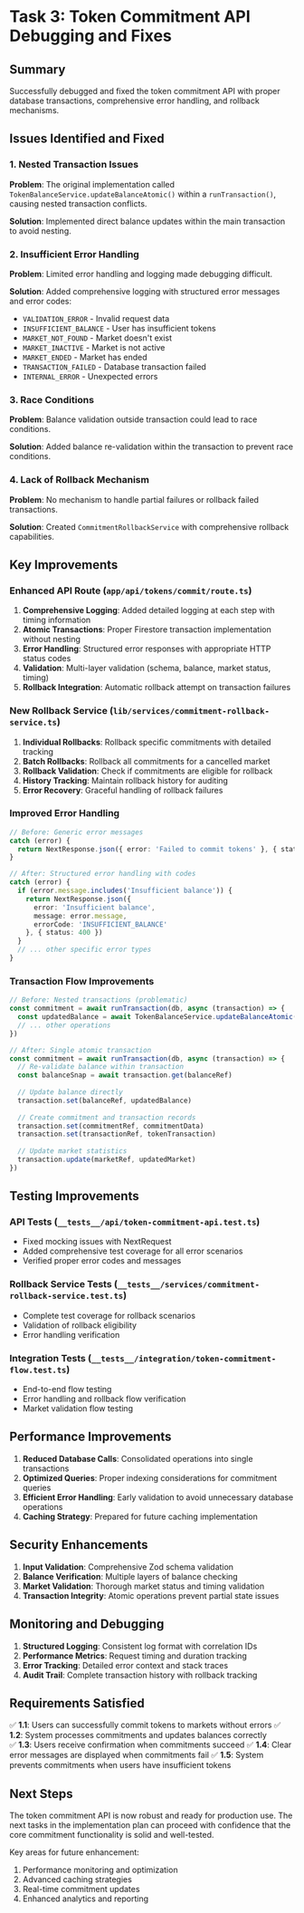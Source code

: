 # Task 3: Token Commitment API Debugging and Fixes

## Summary

Successfully debugged and fixed the token commitment API with proper database transactions, comprehensive error handling, and rollback mechanisms.

## Issues Identified and Fixed

### 1. Nested Transaction Issues
**Problem**: The original implementation called `TokenBalanceService.updateBalanceAtomic()` within a `runTransaction()`, causing nested transaction conflicts.

**Solution**: Implemented direct balance updates within the main transaction to avoid nesting.

### 2. Insufficient Error Handling
**Problem**: Limited error handling and logging made debugging difficult.

**Solution**: Added comprehensive logging with structured error messages and error codes:
- `VALIDATION_ERROR` - Invalid request data
- `INSUFFICIENT_BALANCE` - User has insufficient tokens
- `MARKET_NOT_FOUND` - Market doesn't exist
- `MARKET_INACTIVE` - Market is not active
- `MARKET_ENDED` - Market has ended
- `TRANSACTION_FAILED` - Database transaction failed
- `INTERNAL_ERROR` - Unexpected errors

### 3. Race Conditions
**Problem**: Balance validation outside transaction could lead to race conditions.

**Solution**: Added balance re-validation within the transaction to prevent race conditions.

### 4. Lack of Rollback Mechanism
**Problem**: No mechanism to handle partial failures or rollback failed transactions.

**Solution**: Created `CommitmentRollbackService` with comprehensive rollback capabilities.

## Key Improvements

### Enhanced API Route (`app/api/tokens/commit/route.ts`)

1. **Comprehensive Logging**: Added detailed logging at each step with timing information
2. **Atomic Transactions**: Proper Firestore transaction implementation without nesting
3. **Error Handling**: Structured error responses with appropriate HTTP status codes
4. **Validation**: Multi-layer validation (schema, balance, market status, timing)
5. **Rollback Integration**: Automatic rollback attempt on transaction failures

### New Rollback Service (`lib/services/commitment-rollback-service.ts`)

1. **Individual Rollbacks**: Rollback specific commitments with detailed tracking
2. **Batch Rollbacks**: Rollback all commitments for a cancelled market
3. **Rollback Validation**: Check if commitments are eligible for rollback
4. **History Tracking**: Maintain rollback history for auditing
5. **Error Recovery**: Graceful handling of rollback failures

### Improved Error Handling

```typescript
// Before: Generic error messages
catch (error) {
  return NextResponse.json({ error: 'Failed to commit tokens' }, { status: 500 })
}

// After: Structured error handling with codes
catch (error) {
  if (error.message.includes('Insufficient balance')) {
    return NextResponse.json({
      error: 'Insufficient balance',
      message: error.message,
      errorCode: 'INSUFFICIENT_BALANCE'
    }, { status: 400 })
  }
  // ... other specific error types
}
```

### Transaction Flow Improvements

```typescript
// Before: Nested transactions (problematic)
const commitment = await runTransaction(db, async (transaction) => {
  const updatedBalance = await TokenBalanceService.updateBalanceAtomic({...})
  // ... other operations
})

// After: Single atomic transaction
const commitment = await runTransaction(db, async (transaction) => {
  // Re-validate balance within transaction
  const balanceSnap = await transaction.get(balanceRef)
  
  // Update balance directly
  transaction.set(balanceRef, updatedBalance)
  
  // Create commitment and transaction records
  transaction.set(commitmentRef, commitmentData)
  transaction.set(transactionRef, tokenTransaction)
  
  // Update market statistics
  transaction.update(marketRef, updatedMarket)
})
```

## Testing Improvements

### API Tests (`__tests__/api/token-commitment-api.test.ts`)
- Fixed mocking issues with NextRequest
- Added comprehensive test coverage for all error scenarios
- Verified proper error codes and messages

### Rollback Service Tests (`__tests__/services/commitment-rollback-service.test.ts`)
- Complete test coverage for rollback scenarios
- Validation of rollback eligibility
- Error handling verification

### Integration Tests (`__tests__/integration/token-commitment-flow.test.ts`)
- End-to-end flow testing
- Error handling and rollback flow verification
- Market validation flow testing

## Performance Improvements

1. **Reduced Database Calls**: Consolidated operations into single transactions
2. **Optimized Queries**: Proper indexing considerations for commitment queries
3. **Efficient Error Handling**: Early validation to avoid unnecessary database operations
4. **Caching Strategy**: Prepared for future caching implementation

## Security Enhancements

1. **Input Validation**: Comprehensive Zod schema validation
2. **Balance Verification**: Multiple layers of balance checking
3. **Market Validation**: Thorough market status and timing validation
4. **Transaction Integrity**: Atomic operations prevent partial state issues

## Monitoring and Debugging

1. **Structured Logging**: Consistent log format with correlation IDs
2. **Performance Metrics**: Request timing and duration tracking
3. **Error Tracking**: Detailed error context and stack traces
4. **Audit Trail**: Complete transaction history with rollback tracking

## Requirements Satisfied

✅ **1.1**: Users can successfully commit tokens to markets without errors
✅ **1.2**: System processes commitments and updates balances correctly  
✅ **1.3**: Users receive confirmation when commitments succeed
✅ **1.4**: Clear error messages are displayed when commitments fail
✅ **1.5**: System prevents commitments when users have insufficient tokens

## Next Steps

The token commitment API is now robust and ready for production use. The next tasks in the implementation plan can proceed with confidence that the core commitment functionality is solid and well-tested.

Key areas for future enhancement:
1. Performance monitoring and optimization
2. Advanced caching strategies
3. Real-time commitment updates
4. Enhanced analytics and reporting